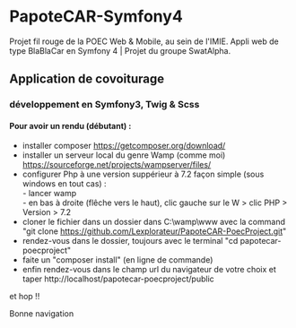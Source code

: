 # PapoteCAR-Symfony4

Projet fil rouge de la POEC Web &amp; Mobile, au sein de l'IMIE. Appli web de type BlaBlaCar en Symfony 4 | Projet du groupe SwatAlpha.

## Application de covoiturage

### développement en Symfony3, Twig & Scss

#### Pour avoir un rendu (débutant) :

* installer composer https://getcomposer.org/download/
* installer un serveur local du genre Wamp (comme moi) https://sourceforge.net/projects/wampserver/files/
* configurer Php à une version suppérieur à 7.2
    façon simple (sous windows en tout cas) : 
        <br>- lancer wamp<br>
        - en bas à droite (flêche vers le haut), clic gauche sur le W > clic PHP > Version > 7.2
* cloner le fichier dans un dossier dans C:\wamp\www avec la command "git clone https://github.com/Lexplorateur/PapoteCAR-PoecProject.git"
* rendez-vous dans le dossier, toujours avec le terminal "cd papotecar-poecproject"
* faite un "composer install" (en ligne de commande)
* enfin rendez-vous dans le champ url du navigateur de votre choix et taper http://localhost/papotecar-poecproject/public

et hop !!

Bonne navigation

